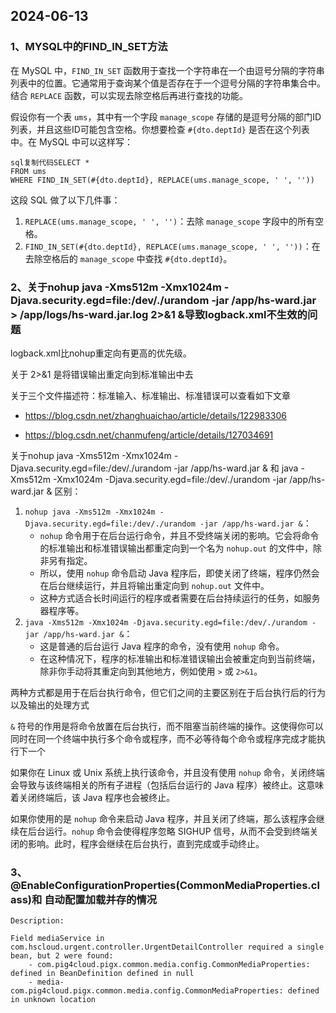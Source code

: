 ## 2024-06-13

### 1、MYSQL中的FIND_IN_SET方法

在 MySQL 中，`FIND_IN_SET` 函数用于查找一个字符串在一个由逗号分隔的字符串列表中的位置。它通常用于查询某个值是否存在于一个逗号分隔的字符串集合中。结合 `REPLACE` 函数，可以实现去除空格后再进行查找的功能。

假设你有一个表 `ums`，其中有一个字段 `manage_scope` 存储的是逗号分隔的部门ID列表，并且这些ID可能包含空格。你想要检查 `#{dto.deptId}` 是否在这个列表中。在 MySQL 中可以这样写：

```
sql复制代码SELECT *
FROM ums
WHERE FIND_IN_SET(#{dto.deptId}, REPLACE(ums.manage_scope, ' ', ''))
```

这段 SQL 做了以下几件事：

1. `REPLACE(ums.manage_scope, ' ', '')`：去除 `manage_scope` 字段中的所有空格。
2. `FIND_IN_SET(#{dto.deptId}, REPLACE(ums.manage_scope, ' ', ''))`：在去除空格后的 `manage_scope` 中查找 `#{dto.deptId}`。



### 2、关于nohup java -Xms512m -Xmx1024m -Djava.security.egd=file:/dev/./urandom -jar /app/hs-ward.jar > /app/logs/hs-ward.jar.log 2>&1 &导致logback.xml不生效的问题

logback.xml比nohup重定向有更高的优先级。



关于 2>&1 是将错误输出重定向到标准输出中去

关于三个文件描述符：标准输入、标准输出、标准错误可以查看如下文章

- https://blog.csdn.net/zhanghuaichao/article/details/122983306

- https://blog.csdn.net/chanmufeng/article/details/127034691



关于nohup java -Xms512m -Xmx1024m -Djava.security.egd=file:/dev/./urandom -jar /app/hs-ward.jar & 和 java -Xms512m -Xmx1024m -Djava.security.egd=file:/dev/./urandom -jar /app/hs-ward.jar & 区别：

1. `nohup java -Xms512m -Xmx1024m -Djava.security.egd=file:/dev/./urandom -jar /app/hs-ward.jar &`：
   - `nohup` 命令用于在后台运行命令，并且不受终端关闭的影响。它会将命令的标准输出和标准错误输出都重定向到一个名为 `nohup.out` 的文件中，除非另有指定。
   - 所以，使用 `nohup` 命令启动 Java 程序后，即使关闭了终端，程序仍然会在后台继续运行，并且将输出重定向到 `nohup.out` 文件中。
   - 这种方式适合长时间运行的程序或者需要在后台持续运行的任务，如服务器程序等。
2. `java -Xms512m -Xmx1024m -Djava.security.egd=file:/dev/./urandom -jar /app/hs-ward.jar &`：
   - 这是普通的后台运行 Java 程序的命令，没有使用 `nohup` 命令。
   - 在这种情况下，程序的标准输出和标准错误输出会被重定向到当前终端，除非你手动将其重定向到其他地方，例如使用 `>` 或 `2>&1`。

两种方式都是用于在后台执行命令，但它们之间的主要区别在于后台执行后的行为以及输出的处理方式

`&` 符号的作用是将命令放置在后台执行，而不阻塞当前终端的操作。这使得你可以同时在同一个终端中执行多个命令或程序，而不必等待每个命令或程序完成才能执行下一个

如果你在 Linux 或 Unix 系统上执行该命令，并且没有使用 `nohup` 命令，关闭终端会导致与该终端相关的所有子进程（包括后台运行的 Java 程序）被终止。这意味着关闭终端后，该 Java 程序也会被终止。

如果你使用的是 `nohup` 命令来启动 Java 程序，并且关闭了终端，那么该程序会继续在后台运行。`nohup` 命令会使得程序忽略 SIGHUP 信号，从而不会受到终端关闭的影响。此时，程序会继续在后台执行，直到完成或手动终止。



### 3、@EnableConfigurationProperties(CommonMediaProperties.class)和 自动配置加载并存的情况



```
Description:

Field mediaService in com.hscloud.urgent.controller.UrgentDetailController required a single bean, but 2 were found:
	- com.pig4cloud.pigx.common.media.config.CommonMediaProperties: defined in BeanDefinition defined in null
	- media-com.pig4cloud.pigx.common.media.config.CommonMediaProperties: defined in unknown location

```

